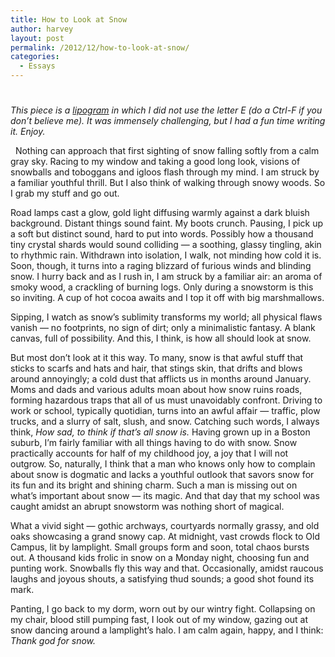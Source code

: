 ```yaml
---
title: How to Look at Snow
author: harvey
layout: post
permalink: /2012/12/how-to-look-at-snow/
categories:
  - Essays
---
```

# 

*This piece is a [lipogram][1] in which I did not use the letter E (do a Ctrl-F if you don’t believe me). It was immensely challenging, but I had a fun time writing it. Enjoy.*

 [1]: http://en.wikipedia.org/wiki/Lipogram

  
Nothing can approach that first sighting of snow falling softly from a calm gray sky. Racing to my window and taking a good long look, visions of snowballs and toboggans and igloos flash through my mind. I am struck by a familiar youthful thrill. But I also think of walking through snowy woods. So I grab my stuff and go out.

Road lamps cast a glow, gold light diffusing warmly against a dark bluish background. Distant things sound faint. My boots crunch. Pausing, I pick up a soft but distinct sound, hard to put into words. Possibly how a thousand tiny crystal shards would sound colliding — a soothing, glassy tingling, akin to rhythmic rain. Withdrawn into isolation, I walk, not minding how cold it is. Soon, though, it turns into a raging blizzard of furious winds and blinding snow. I hurry back and as I rush in, I am struck by a familiar air: an aroma of smoky wood, a crackling of burning logs. Only during a snowstorm is this so inviting. A cup of hot cocoa awaits and I top it off with big marshmallows.

Sipping, I watch as snow’s sublimity transforms my world; all physical flaws vanish — no footprints, no sign of dirt; only a minimalistic fantasy. A blank canvas, full of possibility. And this, I think, is how all should look at snow.

But most don’t look at it this way. To many, snow is that awful stuff that sticks to scarfs and hats and hair, that stings skin, that drifts and blows around annoyingly; a cold dust that afflicts us in months around January. Moms and dads and various adults moan about how snow ruins roads, forming hazardous traps that all of us must unavoidably confront. Driving to work or school, typically quotidian, turns into an awful affair — traffic, plow trucks, and a slurry of salt, slush, and snow. Catching such words, I always think, *How sad, to think if that’s all snow is.* Having grown up in a Boston suburb, I’m fairly familiar with all things having to do with snow. Snow practically accounts for half of my childhood joy, a joy that I will not outgrow. So, naturally, I think that a man who knows only how to complain about snow is dogmatic and lacks a youthful outlook that savors snow for its fun and its bright and shining charm. Such a man is missing out on what’s important about snow — its magic. And that day that my school was caught amidst an abrupt snowstorm was nothing short of magical.

What a vivid sight — gothic archways, courtyards normally grassy, and old oaks showcasing a grand snowy cap. At midnight, vast crowds flock to Old Campus, lit by lamplight. Small groups form and soon, total chaos bursts out. A thousand kids frolic in snow on a Monday night, choosing fun and punting work. Snowballs fly this way and that. Occasionally, amidst raucous laughs and joyous shouts, a satisfying thud sounds; a good shot found its mark.

Panting, I go back to my dorm, worn out by our wintry fight. Collapsing on my chair, blood still pumping fast, I look out of my window, gazing out at snow dancing around a lamplight’s halo. I am calm again, happy, and I think: *Thank god for snow.*